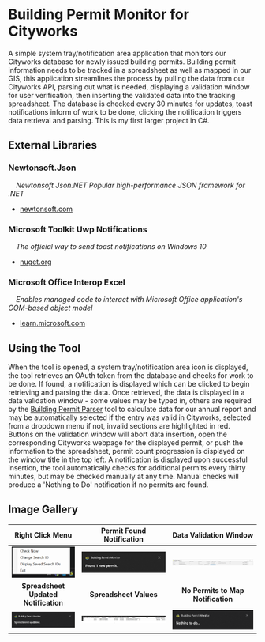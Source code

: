 # Building Permit Monitor for Cityworks

A simple system tray/notification area application that monitors our Cityworks database for newly issued building permits.  Building permit information needs to be tracked in a spreadsheet as well as mapped in our GIS, this application streamlines the process by pulling the data from our Cityworks API, parsing out what is needed, displaying a validation window for user verification, then inserting the validated data into the tracking spreadsheet.  The database is checked every 30 minutes for updates, toast notifications inform of work to be done, clicking the notification triggers data retrieval and parsing.  This is my first larger project in C#.

## External Libraries

### Newtonsoft.Json

&nbsp;&nbsp;&nbsp;&nbsp;*Newtonsoft Json.NET Popular high-performance JSON framework for .NET*
  * [newtonsoft.com](https://www.newtonsoft.com/json)

### Microsoft Toolkit Uwp Notifications

&nbsp;&nbsp;&nbsp;&nbsp;*The official way to send toast notifications on Windows 10*
  * [nuget.org](https://www.nuget.org/packages/Microsoft.Toolkit.Uwp.Notifications/)

### Microsoft Office Interop Excel

&nbsp;&nbsp;&nbsp;&nbsp;*Enables managed code to interact with Microsoft Office application's COM-based object model*
  * [learn.microsoft.com](https://learn.microsoft.com/en-us/dotnet/csharp/advanced-topics/interop/how-to-access-office-interop-objects)

## Using the Tool

When the tool is opened, a system tray/notification area icon is displayed, the tool retrieves an OAuth token from the database and checks for work to be done.  If found, a notification is displayed which can be clicked to begin retrieving and parsing the data.  Once retrieved, the data is displayed in a data validation window - some values may be typed in, others are required by the [Building Permit Parser](https://github.com/AustinBachurski/BuildingPermitParser) tool to calculate data for our annual report and may be automatically selected if the entry was valid in Cityworks, selected from a dropdown menu if not, invalid sections are highlighted in red.  Buttons on the validation window will abort data insertion, open the corresponding Cityworks webpage for the displayed permit, or push the information to the spreadsheet, permit count progression is displayed on the window title in the top left.  A notification is displayed upon successful insertion, the tool automatically checks for additional permits every thirty minutes, but may be checked manually at any time.  Manual checks will produce a 'Nothing to Do' notification if no permits are found.

## Image Gallery

|Right Click Menu|Permit Found Notification|Data Validation Window|
|:-:|:-:|:-:|
|![right click menu](screenshots/RightClick.png) |![permit found](screenshots/PermitFound.png)|![validation](screenshots/Validation.png)
|<b>Spreadsheet Updated Notification</b>|<b>Spreadsheet Values</b>|<b>No Permits to Map Notification</b>|
|![updated](screenshots/SpreadsheetUpdated.png) |![spreadsheet](screenshots/SpreadsheetValues.png)|![nothing to do](screenshots/NothingToDo.png)